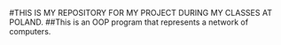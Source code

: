 #THIS IS MY REPOSITORY FOR MY PROJECT DURING MY CLASSES AT POLAND.
##This is an OOP program that represents a network of computers.
